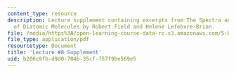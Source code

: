 ```yaml
---
content_type: resource
description: Lecture supplement containing excerpts from The Spectra and Dynamics
  of Diatomic Molecules by Robert Field and Helene Lefebvre-Brion.
file: /media/https%3A/open-learning-course-data-rc.s3.amazonaws.com/5-80-small-molecule-spectroscopy-and-dynamics-fall-2008/b206c9fbd9d0704b35cff57f9be569e5_08s_elecconfigs.pdf
file_type: application/pdf
resourcetype: Document
title: 'Lecture #8 Supplement'
uid: b206c9fb-d9d0-704b-35cf-f57f9be569e5
---
```

